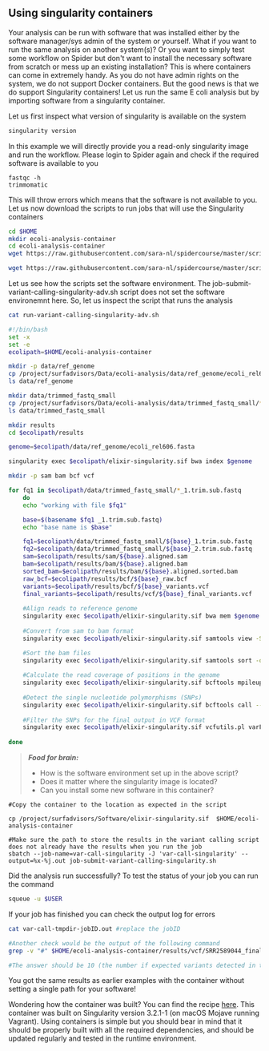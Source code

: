 ## Using singularity containers


Your analysis can be run with software that was installed either by the software manager/sys admin of the system or yourself. What if you want to run 
the same analysis on another system(s)? Or you want to simply test some workflow on Spider but don't want to install the  necessary software from scratch or mess up an existing installation? This is where
containers can come in extremely handy. As you do not have admin rights on the system, we do not support Docker containers. But the good news is that we do support Singularity containers! Let us run the same E coli analysis but by importing software from a singularity  container.

Let us first inspect what version of singularity is available on the system

```sh
singularity version
```

In this example we will directly provide you a read-only singularity image and run the workflow. Please login to Spider again and check if the required software is available to you

```
fastqc -h
trimmomatic
```

This will throw errors which means that the software is not available to you. Let us now download the scripts to run jobs that will use the Singularity containers

```sh
cd $HOME
mkdir ecoli-analysis-container
cd ecoli-analysis-container
wget https://raw.githubusercontent.com/sara-nl/spidercourse/master/scripts/job-submit-variant-calling-singularity-adv.sh

wget https://raw.githubusercontent.com/sara-nl/spidercourse/master/scripts/run-variant-calling-singularity-adv.sh
```

Let us see how the scripts set the software environment. The job-submit-variant-calling-singularity-adv.sh script does not set the software environemnt here. So, let us inspect the script that runs the analysis

```sh
cat run-variant-calling-singularity-adv.sh

#!/bin/bash
set -x
set -e
ecolipath=$HOME/ecoli-analysis-container

mkdir -p data/ref_genome
cp /project/surfadvisors/Data/ecoli-analysis/data/ref_genome/ecoli_rel606.fasta data/ref_genome/
ls data/ref_genome

mkdir data/trimmed_fastq_small
cp /project/surfadvisors/Data/ecoli-analysis/data/trimmed_fastq_small/*fastq data/trimmed_fastq_small/
ls data/trimmed_fastq_small

mkdir results
cd $ecolipath/results

genome=$ecolipath/data/ref_genome/ecoli_rel606.fasta

singularity exec $ecolipath/elixir-singularity.sif bwa index $genome

mkdir -p sam bam bcf vcf

for fq1 in $ecolipath/data/trimmed_fastq_small/*_1.trim.sub.fastq
    do
    echo "working with file $fq1"

    base=$(basename $fq1 _1.trim.sub.fastq)
    echo "base name is $base"

    fq1=$ecolipath/data/trimmed_fastq_small/${base}_1.trim.sub.fastq
    fq2=$ecolipath/data/trimmed_fastq_small/${base}_2.trim.sub.fastq
    sam=$ecolipath/results/sam/${base}.aligned.sam
    bam=$ecolipath/results/bam/${base}.aligned.bam
    sorted_bam=$ecolipath/results/bam/${base}.aligned.sorted.bam
    raw_bcf=$ecolipath/results/bcf/${base}_raw.bcf
    variants=$ecolipath/results/bcf/${base}_variants.vcf
    final_variants=$ecolipath/results/vcf/${base}_final_variants.vcf 
    
    #Align reads to reference genome
    singularity exec $ecolipath/elixir-singularity.sif bwa mem $genome $fq1 $fq2 > $sam
    
    #Convert from sam to bam format
    singularity exec $ecolipath/elixir-singularity.sif samtools view -S -b $sam > $bam

    #Sort the bam files    
    singularity exec $ecolipath/elixir-singularity.sif samtools sort -o $sorted_bam $bam 
    
    #Calculate the read coverage of positions in the genome
    singularity exec $ecolipath/elixir-singularity.sif bcftools mpileup -O b -o $raw_bcf -f $genome $sorted_bam
    
    #Detect the single nucleotide polymorphisms (SNPs)
    singularity exec $ecolipath/elixir-singularity.sif bcftools call --ploidy 1 -m -v -o $variants $raw_bcf 
    
    #Filter the SNPs for the final output in VCF format
    singularity exec $ecolipath/elixir-singularity.sif vcfutils.pl varFilter $variants > $final_variants
   
done
 ```

> **_Food for brain:_**
>
> * How is the software environment set up in the above script?
> * Does it matter where the singularity image is located?
> * Can you install some new software in this container? 

```
#Copy the container to the location as expected in the script

cp /project/surfadvisors/Software/elixir-singularity.sif  $HOME/ecoli-analysis-container

#Make sure the path to store the results in the variant calling script does not already have the results when you run the job
sbatch --job-name=var-call-singularity -J 'var-call-singularity' --output=%x-%j.out job-submit-variant-calling-singularity.sh
```

Did the analysis run successfully? To test the status of your job you can run the command

```sh
squeue -u $USER
```

If your job has finished you can check the output log for errors

```sh
cat var-call-tmpdir-jobID.out #replace the jobID

#Another check would be the output of the following command
grep -v "#" $HOME/ecoli-analysis-container/results/vcf/SRR2589044_final_variants.vcf | wc -l

#The answer should be 10 (the number if expected variants detected in this population)
```

You got the same results as earlier examples with the container without setting a single path for your software! 

Wondering how the container was built? You can find the recipe [here](https://raw.githubusercontent.com/sara-nl/spidercourse/master/extras/singularity-recipe). This container was built on Singularity version 3.2.1-1 (on macOS Mojave running Vagrant). Using containers is simple but you should bear in mind that it should be properly built with all the required dependencies, and should be updated regularly and tested in the runtime environment. 

